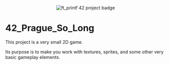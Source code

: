 <p align="center">
  <img src="https://github.com/OnnaMcadva/42_Prague_So_Long/assets/94723781/0bf46f5f-579b-40ff-841e-fd45f7c0870d" alt="ft_printf 42 project badge"/>
</p>


# 42_Prague_So_Long

This project is a very small 2D game.

Its purpose is to make you work with textures, sprites, and some other very basic gameplay elements.
